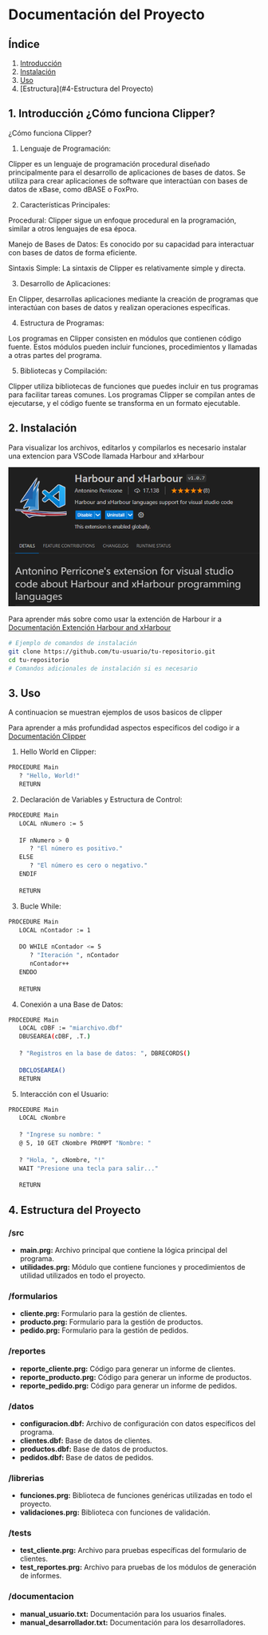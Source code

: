 # Documentación del Proyecto

## Índice

1. [Introducción](#1-introducción)
2. [Instalación](#2-instalación)
3. [Uso](#3-Uso)
4. [Estructura](#4-Estructura del Proyecto)


## 1. Introducción ¿Cómo funciona Clipper?

¿Cómo funciona Clipper?
1. Lenguaje de Programación:

Clipper es un lenguaje de programación procedural diseñado principalmente para el desarrollo de aplicaciones de bases de datos.
Se utiliza para crear aplicaciones de software que interactúan con bases de datos de xBase, como dBASE o FoxPro.

2. Características Principales:

Procedural: Clipper sigue un enfoque procedural en la programación, similar a otros lenguajes de esa época.

Manejo de Bases de Datos: Es conocido por su capacidad para interactuar con bases de datos de forma eficiente.

Sintaxis Simple: La sintaxis de Clipper es relativamente simple y directa.

3. Desarrollo de Aplicaciones:

En Clipper, desarrollas aplicaciones mediante la creación de programas que interactúan con bases de datos y realizan operaciones específicas.

4. Estructura de Programas:

Los programas en Clipper consisten en módulos que contienen código fuente. Estos módulos pueden incluir funciones, procedimientos y llamadas a otras partes del programa.

5. Bibliotecas y Compilación:

Clipper utiliza bibliotecas de funciones que puedes incluir en tus programas para facilitar tareas comunes.
Los programas Clipper se compilan antes de ejecutarse, y el código fuente se transforma en un formato ejecutable.

## 2. Instalación

Para visualizar los archivos, editarlos y compilarlos es necesario instalar una extencion para VSCode llamada Harbour and xHarbour

![Harbour and xHarbour](files/image.png)

Para aprender más sobre como usar la extención de Harbour ir a [Documentación Extención Harbour and xHarbour](https://medium.com/harbour-magazine/visual-studio-code-para-harbour-85b0646ff312)

```bash
# Ejemplo de comandos de instalación
git clone https://github.com/tu-usuario/tu-repositorio.git
cd tu-repositorio
# Comandos adicionales de instalación si es necesario
```
## 3. Uso
A continuacion se muestran ejemplos de usos basicos de clipper 

Para aprender a más profundidad aspectos especificos del codigo ir a [Documentación Clipper](https://en.wikibooks.org/wiki/Clipper_Tutorial:_a_Guide_to_Open_Source_Clipper(s)/Basic_Language_Tutorial)

1. Hello World en Clipper:
```Bash
PROCEDURE Main
   ? "Hello, World!"
   RETURN
```
2. Declaración de Variables y Estructura de Control:
```Bash
PROCEDURE Main
   LOCAL nNumero := 5

   IF nNumero > 0
      ? "El número es positivo."
   ELSE
      ? "El número es cero o negativo."
   ENDIF

   RETURN
```
3. Bucle While:
```Bash
PROCEDURE Main
   LOCAL nContador := 1

   DO WHILE nContador <= 5
      ? "Iteración ", nContador
      nContador++
   ENDDO

   RETURN
```
4. Conexión a una Base de Datos:
```Bash
PROCEDURE Main
   LOCAL cDBF := "miarchivo.dbf"
   DBUSEAREA(cDBF, .T.)

   ? "Registros en la base de datos: ", DBRECORDS()

   DBCLOSEAREA()
   RETURN

```
5. Interacción con el Usuario:
```Bash
PROCEDURE Main
   LOCAL cNombre

   ? "Ingrese su nombre: "
   @ 5, 10 GET cNombre PROMPT "Nombre: "

   ? "Hola, ", cNombre, "!"
   WAIT "Presione una tecla para salir..."

   RETURN

```

## 4. Estructura del Proyecto

### /src
- **main.prg:** Archivo principal que contiene la lógica principal del programa.
- **utilidades.prg:** Módulo que contiene funciones y procedimientos de utilidad utilizados en todo el proyecto.

### /formularios
- **cliente.prg:** Formulario para la gestión de clientes.
- **producto.prg:** Formulario para la gestión de productos.
- **pedido.prg:** Formulario para la gestión de pedidos.

### /reportes
- **reporte_cliente.prg:** Código para generar un informe de clientes.
- **reporte_producto.prg:** Código para generar un informe de productos.
- **reporte_pedido.prg:** Código para generar un informe de pedidos.

### /datos
- **configuracion.dbf:** Archivo de configuración con datos específicos del programa.
- **clientes.dbf:** Base de datos de clientes.
- **productos.dbf:** Base de datos de productos.
- **pedidos.dbf:** Base de datos de pedidos.

### /librerias
- **funciones.prg:** Biblioteca de funciones genéricas utilizadas en todo el proyecto.
- **validaciones.prg:** Biblioteca con funciones de validación.

### /tests
- **test_cliente.prg:** Archivo para pruebas específicas del formulario de clientes.
- **test_reportes.prg:** Archivo para pruebas de los módulos de generación de informes.

### /documentacion
- **manual_usuario.txt:** Documentación para los usuarios finales.
- **manual_desarrollador.txt:** Documentación para los desarrolladores.
